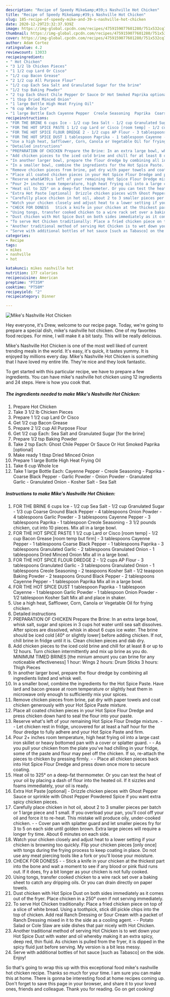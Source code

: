 ```yaml
---
description: "Recipe of Speedy Mike&amp;#39;s Nashville Hot Chicken"
title: "Recipe of Speedy Mike&amp;#39;s Nashville Hot Chicken"
slug: 185-recipe-of-speedy-mike-and-39-s-nashville-hot-chicken
date: 2020-12-29T23:32:37.939Z
image: https://img-global.cpcdn.com/recipes/4759159077601280/751x532cq70/mikes-nashville-hot-chicken-recipe-main-photo.jpg
thumbnail: https://img-global.cpcdn.com/recipes/4759159077601280/751x532cq70/mikes-nashville-hot-chicken-recipe-main-photo.jpg
cover: https://img-global.cpcdn.com/recipes/4759159077601280/751x532cq70/mikes-nashville-hot-chicken-recipe-main-photo.jpg
author: Adam Cortez
ratingvalue: 4.2
reviewcount: 13033
recipeingredient:
- " Hot Chicken"
- "3 1/2 lb Chicken Pieces"
- "1 1/2 cup Lard Or Cisco"
- "1/2 cup Bacon Grease"
- "2 1/2 cup All Purpose Flour"
- "1/2 cup Each Sea Salt and Granulated Sugar for the brine"
- "1/2 tsp Baking Powder"
- "2 tsp Each Ghost Chile Pepper Or Sauce Or Hot Smoked Paprika optional"
- "1 tbsp Dried Minced Onion"
- "1 large Bottle High Heat Frying Oil"
- "6 cup Whole Ice"
- "1 large Bottle Each Cayenne Pepper  Creole Seasoning  Paprika  Coarse Black Pepper  Garlic Powder  Onion Powder  Granulated Garlic  Granulated Onion  Kosher Salt  Sea Salt"
recipeinstructions:
- "FOR THE BRINE 6 cups Ice - 1/2 cup Sea Salt - 1/2 cup Granulated Sugar - 1/3 cup Coarse Ground Black Pepper - 4 tablespoons Onion Powder - 4 tablespoons Garlic Powder - 3 tablespoons Cayenne Pepper - 3 tablespoons Paprika - 1 tablespoon Creole Seasoning - 3 1/2 pounds chicken, cut into 10 pieces. Mix all in a large bowl."
- "FOR THE HOT SPICE PASTE 1 1/2 cup Lard or Cisco [room temp] - 1/2 cup Bacon Grease [room temp but firm] - 3 tablespoons Cayenne Pepper - 1 tablespoons Coarse Black Pepper - 1 tablespoons Paprika - 3 tablespoons Granulated Garlic - 2 tablespoons Granulated Onion - 1 tablespoons Dried Minced Onion Mix all in a large bowl."
- "FOR THE HOT SPICE FLOUR DREDGE 2 - 1/2 cups AP Flour - 3 tablespoons Granulated Garlic - 3 tablespoons Granulated Onion - 1 tablespoons Creole Seasoning - 2 teaspoons Kosher Salt - 1/2 teaspoon Baking Powder - 2 teaspoons Ground Black Pepper - 2 tablespoons Cayenne Pepper - 1 tablespoon Paprika Mix all in a large bowl."
- "FOR THE HOT SPICE DUST 1 tablespoon Paprika - 1 tablespoon Cayenne - 1 tablespoon Garlic Powder - 1 tablespoon Onion Powder - 1/2 tablespoon Kosher Salt Mix all and place in shaker."
- "Use a high heat, Safflower, Corn, Canola or Vegetable Oil for frying chicken."
- "Detailed instructions"
- "PREPARATION OF CHICKEN Prepare the Brine: In an extra large bowl, whisk salt, sugar and spices in 3 cups hot water until sea salt dissolves. After spices are dissolved, whisk in about 6 cups ice water. The brine should be iced cold [40° or slightly lower] before adding chicken. If not, chill brine in fridge until it is. Clean chicken pieces and dab dry."
- "Add chicken pieces to the iced cold brine and chill for at least 8 or up to 12 hours. Turn chicken intermittently and mix up brine as you do. MINIMUM TIMED BRINES [the minium amount you can brine for any noticeable effectiveness] 1 hour: Wings 2 hours: Drum Sticks 3 hours: Thigh Pieces"
- "In another larger bowl, prepare the flour dredge by combining all ingredients listed and whisk well."
- "In a smaller bowl, combine the ingredients for the Hot Spice Paste. Have lard and bacon grease at room temperature or slightly heat them in microwave only enough to sufficiently mix your spices."
- "Remove chicken pieces from brine, pat dry with paper towels and coat chicken generously with your Hot Spice Paste mixture."
- "Place all coated chicken pieces in your Hot Spice Flour Dredge and press chicken down hard to seal the flour into your paste."
- "Reserve what&#39;s left of your remaining Hot Spice Flour Dredge mixture.  Let chicken rest in fridge, uncovered for at least a half hour for the flour dredge to fully adhere and your Hot Spice Paste and firm."
- "Pour 2+ inches room temperature, high heat frying oil into a large cast iron skillet or heavy bottomed pan with a cover or splatter guard.  As you pull your chicken from the plate you&#39;ve had chilling in your fridge, some of the paste and flour may peel off the chicken. If so, re-attach the pieces to chicken by pressing firmly.  Place all chicken pieces back into Hot Spice Flour Dredge and press down once more to secure coating."
- "Heat oil to 325° on a deep-fat thermometer. Or you can test the heat of your oil by placing a dash of flour into the heated oil. If it sizzles and foams immediately, your oil is ready."
- "Extra Hot Paste [optional]  Drizzle chicken pieces with Ghost Pepper Sauce or sprinkle with Ghost Pepper Powdered Spice if you want extra spicy chicken pieces."
- "Carefully place chicken in hot oil, about 2 to 3 smaller pieces per batch or 1 large piece and 1 small. If you overload your pan, you&#39;ll cool off your oil and force it to re-heat. This mistake will produce oily, under-cooked chicken.  Cover pan with splatter guard and let smaller pieces fry for 3 to 5 on each side until golden brown. Extra large pieces will require a longer fry time. About 6 minutes on each side."
- "Watch your chicken closely and adjust heat to a lower setting if your chicken is browning too quickly. Flip your chicken pieces [only once] with tongs during the frying process to keep coating in place. Do not use any meat piercing tools like a fork or you&#39;ll loose your moisture."
- "CHECK FOR DONESS   Stick a knife in your chicken at the thickest part into the bone and wait a moment to see if any blood or pink fluid runs out. If it does, fry a bit longer as your chicken is not fully cooked."
- "Using tongs, transfer cooked chicken to a wire rack set over a baking sheet to catch any dripping oils. Or you can drain directly on paper towels."
- "Dust chicken with Hot Spice Dust on both sides immediately as it comes out of the fryer. Place chicken in a 250° oven if not serving immediately."
- "To serve Hot Chicken traditionally: Place a fried chicken piece on top of a slice of white bread. Using a toothpick, stick dill pickle chips into the top of chicken. Add real Ranch Dressing or Sour Cream with a packet of Ranch Dressing mixed in it to the side as a cooling agent.  Potato Salad or Cole Slaw are side dishes that pair nicely with Hot Chicken."
- "Another traditional method of serving Hot Chicken is to wet down your Hot Spice Dust with water and oil whereby making it an extra spicy, deep red, thin fluid. As chicken is pulled from the fryer, it is dipped in the spicy fluid just before serving. My version is a bit less messy."
- "Serve with additional bottles of hot sauce [such as Tabasco] on the side. Enjoy!"
categories:
- Recipe
tags:
- mikes
- nashville
- hot

katakunci: mikes nashville hot 
nutrition: 177 calories
recipecuisine: American
preptime: "PT35M"
cooktime: "PT58M"
recipeyield: "2"
recipecategory: Dinner

---
```



![Mike&#39;s Nashville Hot Chicken](https://img-global.cpcdn.com/recipes/4759159077601280/751x532cq70/mikes-nashville-hot-chicken-recipe-main-photo.jpg)

Hey everyone, it's Drew, welcome to our recipe page. Today, we're going to prepare a special dish, mike&#39;s nashville hot chicken. One of my favorites food recipes. For mine, I will make it a bit tasty. This will be really delicious.

Mike&#39;s Nashville Hot Chicken is one of the most well liked of current trending meals in the world. It's easy, it's quick, it tastes yummy. It is enjoyed by millions every day. Mike&#39;s Nashville Hot Chicken is something that I have loved my entire life. They're nice and they look fantastic.




To get started with this particular recipe, we have to prepare a few ingredients. You can have mike&#39;s nashville hot chicken using 12 ingredients and 24 steps. Here is how you cook that.

<!--inarticleads1-->

##### The ingredients needed to make Mike&#39;s Nashville Hot Chicken:

1. Prepare  Hot Chicken
1. Take 3 1/2 lb Chicken Pieces
1. Prepare 1 1/2 cup Lard Or Cisco
1. Get 1/2 cup Bacon Grease
1. Prepare 2 1/2 cup All Purpose Flour
1. Get 1/2 cup Each: Sea Salt and Granulated Sugar [for the brine]
1. Prepare 1/2 tsp Baking Powder
1. Take 2 tsp Each: Ghost Chile Pepper Or Sauce Or Hot Smoked Paprika [optional]
1. Make ready 1 tbsp Dried Minced Onion
1. Prepare 1 large Bottle High Heat Frying Oil
1. Take 6 cup Whole Ice
1. Take 1 large Bottle Each: Cayenne Pepper - Creole Seasoning - Paprika - Coarse Black Pepper - Garlic Powder - Onion Powder - Granulated Garlic - Granulated Onion - Kosher Salt - Sea Salt




<!--inarticleads2-->

##### Instructions to make Mike&#39;s Nashville Hot Chicken:

1. FOR THE BRINE 6 cups Ice - 1/2 cup Sea Salt - 1/2 cup Granulated Sugar - 1/3 cup Coarse Ground Black Pepper - 4 tablespoons Onion Powder - 4 tablespoons Garlic Powder - 3 tablespoons Cayenne Pepper - 3 tablespoons Paprika - 1 tablespoon Creole Seasoning - 3 1/2 pounds chicken, cut into 10 pieces. Mix all in a large bowl.
1. FOR THE HOT SPICE PASTE 1 1/2 cup Lard or Cisco [room temp] - 1/2 cup Bacon Grease [room temp but firm] - 3 tablespoons Cayenne Pepper - 1 tablespoons Coarse Black Pepper - 1 tablespoons Paprika - 3 tablespoons Granulated Garlic - 2 tablespoons Granulated Onion - 1 tablespoons Dried Minced Onion Mix all in a large bowl.
1. FOR THE HOT SPICE FLOUR DREDGE 2 - 1/2 cups AP Flour - 3 tablespoons Granulated Garlic - 3 tablespoons Granulated Onion - 1 tablespoons Creole Seasoning - 2 teaspoons Kosher Salt - 1/2 teaspoon Baking Powder - 2 teaspoons Ground Black Pepper - 2 tablespoons Cayenne Pepper - 1 tablespoon Paprika Mix all in a large bowl.
1. FOR THE HOT SPICE DUST 1 tablespoon Paprika - 1 tablespoon Cayenne - 1 tablespoon Garlic Powder - 1 tablespoon Onion Powder - 1/2 tablespoon Kosher Salt Mix all and place in shaker.
1. Use a high heat, Safflower, Corn, Canola or Vegetable Oil for frying chicken.
1. Detailed instructions
1. PREPARATION OF CHICKEN Prepare the Brine: In an extra large bowl, whisk salt, sugar and spices in 3 cups hot water until sea salt dissolves. After spices are dissolved, whisk in about 6 cups ice water. The brine should be iced cold [40° or slightly lower] before adding chicken. If not, chill brine in fridge until it is. Clean chicken pieces and dab dry.
1. Add chicken pieces to the iced cold brine and chill for at least 8 or up to 12 hours. Turn chicken intermittently and mix up brine as you do. MINIMUM TIMED BRINES [the minium amount you can brine for any noticeable effectiveness] 1 hour: Wings 2 hours: Drum Sticks 3 hours: Thigh Pieces
1. In another larger bowl, prepare the flour dredge by combining all ingredients listed and whisk well.
1. In a smaller bowl, combine the ingredients for the Hot Spice Paste. Have lard and bacon grease at room temperature or slightly heat them in microwave only enough to sufficiently mix your spices.
1. Remove chicken pieces from brine, pat dry with paper towels and coat chicken generously with your Hot Spice Paste mixture.
1. Place all coated chicken pieces in your Hot Spice Flour Dredge and press chicken down hard to seal the flour into your paste.
1. Reserve what&#39;s left of your remaining Hot Spice Flour Dredge mixture. -  - Let chicken rest in fridge, uncovered for at least a half hour for the flour dredge to fully adhere and your Hot Spice Paste and firm.
1. Pour 2+ inches room temperature, high heat frying oil into a large cast iron skillet or heavy bottomed pan with a cover or splatter guard. -  - As you pull your chicken from the plate you&#39;ve had chilling in your fridge, some of the paste and flour may peel off the chicken. If so, re-attach the pieces to chicken by pressing firmly. -  - Place all chicken pieces back into Hot Spice Flour Dredge and press down once more to secure coating.
1. Heat oil to 325° on a deep-fat thermometer. Or you can test the heat of your oil by placing a dash of flour into the heated oil. If it sizzles and foams immediately, your oil is ready.
1. Extra Hot Paste [optional] -  Drizzle chicken pieces with Ghost Pepper Sauce or sprinkle with Ghost Pepper Powdered Spice if you want extra spicy chicken pieces.
1. Carefully place chicken in hot oil, about 2 to 3 smaller pieces per batch or 1 large piece and 1 small. If you overload your pan, you&#39;ll cool off your oil and force it to re-heat. This mistake will produce oily, under-cooked chicken. -  - Cover pan with splatter guard and let smaller pieces fry for 3 to 5 on each side until golden brown. Extra large pieces will require a longer fry time. About 6 minutes on each side.
1. Watch your chicken closely and adjust heat to a lower setting if your chicken is browning too quickly. Flip your chicken pieces [only once] with tongs during the frying process to keep coating in place. Do not use any meat piercing tools like a fork or you&#39;ll loose your moisture.
1. CHECK FOR DONESS  -  - Stick a knife in your chicken at the thickest part into the bone and wait a moment to see if any blood or pink fluid runs out. If it does, fry a bit longer as your chicken is not fully cooked.
1. Using tongs, transfer cooked chicken to a wire rack set over a baking sheet to catch any dripping oils. Or you can drain directly on paper towels.
1. Dust chicken with Hot Spice Dust on both sides immediately as it comes out of the fryer. Place chicken in a 250° oven if not serving immediately.
1. To serve Hot Chicken traditionally: Place a fried chicken piece on top of a slice of white bread. Using a toothpick, stick dill pickle chips into the top of chicken. Add real Ranch Dressing or Sour Cream with a packet of Ranch Dressing mixed in it to the side as a cooling agent. -  - Potato Salad or Cole Slaw are side dishes that pair nicely with Hot Chicken.
1. Another traditional method of serving Hot Chicken is to wet down your Hot Spice Dust with water and oil whereby making it an extra spicy, deep red, thin fluid. As chicken is pulled from the fryer, it is dipped in the spicy fluid just before serving. My version is a bit less messy.
1. Serve with additional bottles of hot sauce [such as Tabasco] on the side. Enjoy!




So that's going to wrap this up with this exceptional food mike&#39;s nashville hot chicken recipe. Thanks so much for your time. I am sure you can make this at home. There is gonna be interesting food at home recipes coming up. Don't forget to save this page in your browser, and share it to your loved ones, friends and colleague. Thank you for reading. Go on get cooking!
